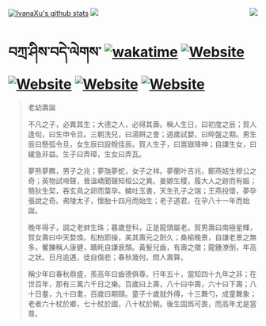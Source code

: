 [![IvanaXu's github stats](https://github-readme-stats.vercel.app/api?username=IvanaXu&theme=codeSTACKr)](https://github.com/anuraghazra/github-readme-stats)
<img align="right" src="https://github-readme-stats.vercel.app/api/top-langs/?username=IvanaXu&langs_count=8&theme=codeSTACKr" />
<img src="https://github-readme-stats.vercel.app/api/wakatime?username=IvanaXu&layout=compact&langs_count=8&theme=codeSTACKr&custom_title=Programming&nbsp;Times&nbsp;(Since&nbsp;Jul.29.2021)" />
# བཀྲ་ཤིས་བདེ་ལེགས་	[![wakatime](https://wakatime.com/badge/user/5043ee4a-e361-4607-9d47-d557f2005d05.svg)](https://wakatime.com/@5043ee4a-e361-4607-9d47-d557f2005d05)	[![Website](https://img.shields.io/website?label=tianchi&up_color=orange&up_message=IvanaXu&url=https%3A%2F%2Fshields.io)](https://tianchi.aliyun.com/home/science/scienceDetail?userId=1095279182618)	[![Website](https://img.shields.io/website?label=yuque&up_color=green&up_message=IvanaXu&url=https%3A%2F%2Fshields.io)](https://www.yuque.com/ivanaxu)	[![Website](https://img.shields.io/website?label=leetcode&up_color=yellow&up_message=IvanaXu&url=https%3A%2F%2Fshields.io)](https://leetcode.cn/u/ivanaxu)	[![Website](https://img.shields.io/website?label=aistudio&up_color=violet&up_message=IvanaXu&url=https%3A%2F%2Fshields.io)](https://aistudio.baidu.com/aistudio/personalcenter/thirdview/979775)
> 老幼壽誕
> 
> 不凡之子，必異其生；大德之人，必得其壽。稱人生日，曰初度之辰；賀人逢旬，曰生申令旦。三朝洗兒，曰湯餅之會；週歲試嬰，曰晬盤之期。男生辰曰懸弧令旦，女生辰曰設帨佳辰。賀人生子，曰嵩嶽降神；自謙生女，曰緩急非益。生子曰弄璋，生女曰弄瓦。
> 
> 夢熊夢羆，男子之兆；夢虺夢蛇，女子之祥。夢蘭叶吉兆，鄭燕姞生穆公之奇；英物試啼聲，晉溫嶠聞聲知桓公之異。姜嫄生稷，履大人之跡而有娠；簡狄生契，吞玄鳥之卵而葉孕。鱗吐玉書，天生孔子之瑞；王燕投懷，夢孕張說之奇。弗陵太子，懷胎十四月而始生；老子道君，在孕八十一年而始誕。
> 
> 晚年得子，調之老蚌生珠；暮歲登科，正是龍頭屬老。賀男壽曰南極星輝，賀女壽曰中天婺煥。松柏節操，美其壽元之耐久；桑榆晚景，自謙老景之無多。矍鑠稱人康健，聵眊自謙衰頹。黃髮兒齒，有壽之徵；龍鍾潦倒，年高之狀。日月逾邁，徒自傷悲；春秋幾何，問人壽算。
> 
> 稱少年曰春秋鼎盛，羨高年曰齒德俱尊。行年五十，當知四十九年之非；在世百年，那有三萬六千日之樂。百歲曰上壽，八十曰中壽，六十曰下壽；八十日耋，九十曰耄，百歲曰期頤。童子十歲就外傅，十三舞勺，成童舞象；老者六十杖於鄉，七十杖於國，八十杖於朝。後生固爲可畏，而高年尤是當尊。
>
